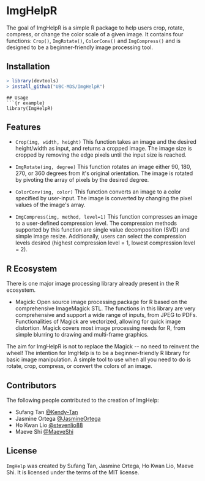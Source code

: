
<!-- README.md is generated from README.Rmd. Please edit that file -->

# ImgHelpR

<!-- badges: start -->
<!-- badges: end -->

<!-- badges: start -->
<!-- badges: end -->

The goal of ImgHelpR is a simple R package to help users crop, rotate, compress, or change the color scale of a given image. It contains four functions: `Crop()`, `ImgRotate()`, `ColorConv()` and `ImgCompress()` and is designed to be a beginner-friendly image processing tool. 

## Installation


``` r
> library(devtools)
> install_github("UBC-MDS/ImgHelpR")
```

```
## Usage
```{r example}
library(ImgHelpR)
```

## Features

- `Crop(img, width, height)` This function takes an image and the desired height/width as input, and returns a cropped image. The image size is cropped by removing the edge pixels until the input size is reached. 

- `ImgRotate(img, degree)` This function rotates an image either 90, 180, 270, or 360 degrees from it's original orientation. The image is rotated by pivoting the array of pixels by the desired degree. 

- `ColorConv(img, color)` This function converts an image to a color specified by user-input. The image is converted by changing the pixel values of the image's array. 

- `ImgCompress(img, method, level=1)` This function compresses an image to a user-defined compression level. The compression methods supported by this function are single value decomposition (SVD) and simple image resize. Additionally, users can select the compression levels desired (highest compression level = 1,  lowest compression level = 2).

## R Ecosystem

There is one major image processing library already present in the R ecosystem. 
- Magick: Open source image processing package for R based on the comprehensive ImageMagick STL. The functions in this library are very comprehensive and support a wide range of inputs, from JPEG to PDFs. Functionalities of Magick are vectorized, allowing for quick image distortion. Magick covers most image processing needs for R, from simple blurring to drawing and multi-frame graphics. 

The aim for ImgHelpR is not to replace the Magick -- no need to reinvent the wheel! The intention for ImgHelp is to be a beginner-friendly R library for basic image manipulation. A simple tool to use when all you need to do is rotate, crop, compress, or convert the colors of an image.


## Contributors

The following people contributed to the creation of ImgHelp:
- Sufang Tan [@Kendy-Tan](https://github.com/Kendy-Tan)
- Jasmine Ortega [@JasmineOrtega](https://github.com/jasmineortega)
- Ho Kwan Lio [@stevenlio88](https://github.com/stevenlio88)
- Maeve Shi [@MaeveShi](https://github.com/MaeveShi)

## License

`ImgHelp` was created by Sufang Tan, Jasmine Ortega, Ho Kwan Lio, Maeve Shi. It is licensed under the terms of the MIT license.

